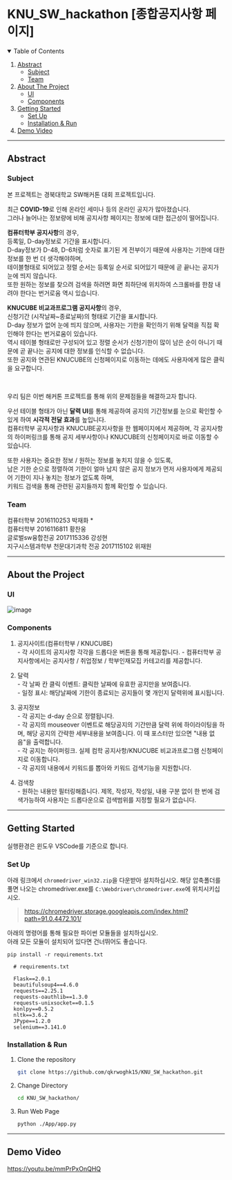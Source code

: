 # KNU_SW_hackathon [종합공지사항 페이지]

<!-- TABLE OF CONTENTS -->
<details open="open">
  <summary>Table of Contents</summary>
  <ol>
    <li>
      <a href="#abstract">Abstract</a>
      <ul>
        <li><a href="#subject">Subject</a></li>
        <li><a href="#team">Team</a></li>
      </ul>
    </li>
    <li>
      <a href="#about-the-project">About The Project</a>
      <ul>
        <li><a href="#ui">UI</a></li>
        <li><a href="#components">Components</a></li>
      </ul>
    </li>
    <li>
      <a href="#getting-started">Getting Started</a>
      <ul>
        <li><a href="#set-up">Set Up</a></li>
        <li><a href="#installation--run">Installation & Run</a></li>
      </ul>
    </li>
    <li>
      <a href="#demo-video">Demo Video</a>
    </li>
  </ol>
</details>

---------------------------------------------------------------

## Abstract

### Subject

본 프로젝트는 경북대학교 SW해커톤 대회 프로젝트입니다.

최근 **COVID-19**로 인해 온라인 세미나 등의 온라인 공지가 많아졌습니다.  
그러나 늘어나는 정보량에 비해 공지사항 페이지는 정보에 대한 접근성이 떨어집니다.  

**컴퓨터학부 공지사항**의 경우,  
등록일, D-day정보로 기간을 표시합니다.    
D-day정보가 D-48, D-6처럼 숫자로 표기된 게 전부이기 때문에 사용자는 기한에 대한 정보를 한 번 더 생각해야하며,  
테이블형태로 되어있고 정렬 순서는 등록일 순서로 되어있기 때문에 곧 끝나는 공지가 눈에 띄지 않습니다.  
또한 원하는 정보를 찾으려 검색을 하려면 화면 최하단에 위치하여 스크롤바를 한참 내려야 한다는 번거로움 역시 있습니다.

**KNUCUBE 비교과프로그램 공지사항**의 경우,  
신청기간 (시작날짜~종료날짜)의 형태로 기간을 표시합니다.  
D-day 정보가 없어 눈에 띄지 않으며, 사용자는 기한을 확인하기 위해 달력을 직접 확인해야 한다는 번거로움이 있습니다.  
역시 테이블 형태로만 구성되어 있고 정렬 순서가 신청기한이 많이 남은 순이 아니기 때문에 곧 끝나는 공지에 대한 정보를 인식할 수 없습니다.  
또한 공지와 연관된 KNUCUBE의 신청페이지로 이동하는 데에도 사용자에게 많은 클릭을 요구합니다.  

<br/>

우리 팀은 이번 해커톤 프로젝트를 통해 위의 문제점들을 해결하고자 합니다.

우선 테이블 형태가 아닌 **달력 UI**를 통해 제공하여 공지의 기간정보를 눈으로 확인할 수 있게 하여 **시각적 전달 효과**를 높입니다.  
컴퓨터학부 공지사항과 KNUCUBE공지사항을 한 웹페이지에서 제공하며, 각 공지사항의 하이퍼링크를 통해 공지 세부사항이나 KNUCUBE의 신청페이지로 바로 이동할 수 있습니다.

또한 사용자는 중요한 정보 / 원하는 정보를 놓치지 않을 수 있도록,  
남은 기한 순으로 정렬하여 기한이 얼마 남지 않은 공지 정보가 먼저 사용자에게 제공되어 기한이 지나 놓치는 정보가 없도록 하며,  
키워드 검색을 통해 관련된 공지들까지 함께 확인할 수 있습니다.  

### Team 

컴퓨터학부 2016110253 박재화 *  
컴퓨터학부 2016116811 황찬웅  
글로벌sw융합전공 2017115336 강성현  
지구시스템과학부 천문대기과학 전공 2017115102 위재원

---------------------------------------------------------------

## About the Project

### UI
![image](https://user-images.githubusercontent.com/20639714/126653070-348cd42d-7db7-4202-bf9a-2506f905fac1.png)

### Components
  1. 공지사이트(컴퓨터학부 / KNUCUBE)  
    - 각 사이트의 공지사항 각각을 드롭다운 버튼을 통해 제공합니다.
    - 컴퓨터학부 공지사항에서는 공지사항 / 취업정보 / 학부인재모집 카테고리를 제공합니다.  

  2. 달력  
    - 각 날짜 칸 클릭 이벤트: 클릭한 날짜에 유효한 공지만을 보여줍니다.  
    - 일정 표시: 해당날짜에 기한이 종료되는 공지들이 몇 개인지 달력위에 표시됩니다.  

  3. 공지정보  
    - 각 공지는 d-day 순으로 정렬됩니다.    
    - 각 공지의 mouseover 이벤트로 해당공지의 기간만큼 달력 위에 하이라이팅을 하며, 해당 공지의 간략한 세부내용을 보여줍니다. 이 때 포스터만 있으면 "내용 없음"을 출력합니다.    
    - 각 공지는 하이퍼링크. 실제 컴학 공지사항/KNUCUBE 비교과프로그램 신청페이지로 이동합니다.  
    - 각 공지의 내용에서 키워드를 뽑아와 키워드 검색기능을 지원합니다.  

  4. 검색창  
    - 원하는 내용만 필터링해줍니다. 제목, 작성자, 작성일, 내용 구분 없이 한 번에 검색가능하여 사용자는 드롭다운으로 검색범위를 지정할 필요가 없습니다.  

---------------------------------------------------------------

## Getting Started

실행환경은 윈도우 VSCode를 기준으로 합니다.

### Set Up

아래 링크에서 `chromedriver_win32.zip`을 다운받아 설치하십시오. 해당 압축폴더를 풀면 나오는 chromedriver.exe를 `C:\Webdriver\chromedriver.exe`에 위치시키십시오.  
> https://chromedriver.storage.googleapis.com/index.html?path=91.0.4472.101/

아래의 명령어를 통해 필요한 파이썬 모듈들을 설치하십시오.  
아래 모든 모듈이 설치되어 있다면 건너뛰어도 좋습니다.  

  ```
  pip install -r requirements.txt
  ```
  ```
    # requirements.txt
    
    Flask==2.0.1
    beautifulsoup4==4.6.0
    requests==2.25.1
    requests-oauthlib==1.3.0
    requests-unixsocket==0.1.5
    konlpy==0.5.2
    nltk==3.6.2
    JPype==1.2.0
    selenium==3.141.0
  ```

### Installation & Run

1. Clone the repository
   ```sh
   git clone https://github.com/qkrwoghk15/KNU_SW_hackathon.git
   ```
   
2. Change Directory
    ```sh
    cd KNU_SW_hackathon/
    ```

3. Run Web Page

    ```sh
    python ./App/app.py
    ```
   
---------------------------------------------------------------
 
## Demo Video
 
https://youtu.be/mmPrPxOnQHQ
